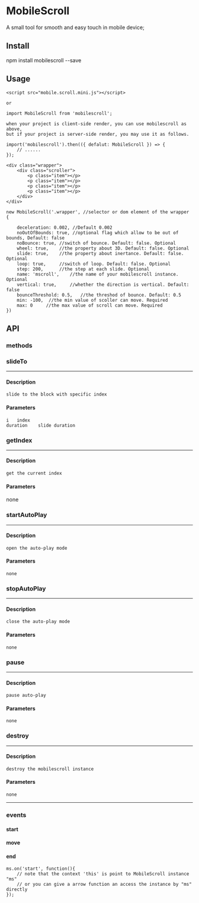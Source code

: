 # MobileScroll
A small tool for smooth and easy touch in mobile device;

## **Install**

npm install mobilescroll --save

## **Usage**

```
<script src="mobile.scroll.mini.js"></script>

or

import MobileScroll from 'mobilescroll';

when your project is client-side render, you can use mobilescroll as above, 
but if your project is server-side render, you may use it as follows.

import('mobilescroll').then(({ defalut: MobileScroll }) => {
    // ......
});

```
```
<div class="wrapper">
    <div class="scroller">
        <p class="item"></p>
        <p class="item"></p>
        <p class="item"></p>
        <p class="item"></p>
    </div>
</div>
```

```
new MobileScroll('.wrapper', //selector or dom element of the wrapper
{
        
    deceleration: 0.002, //Default 0.002
    noOutOfBounds: true, //optional flag which allow to be out of bounds, Default: false
    noBounce: true, //switch of bounce. Default: false. Optional
    wheel: true,    //the property about 3D. Default: false. Optional
    slide: true,    //the property about inertance. Default: false. Optional
    loop: true,     //switch of loop. Default: false. Optional
    step: 200,      //the step at each slide. Optional
    name: 'mscroll',    //the name of your mobilescroll instance. Optional
    vertical: true,     //whether the direction is vertical. Default: false
    bounceThreshold: 0.5,   //the threshod of bounce. Default: 0.5
    min: -100,  //the min value of scoller can move. Required
    max: 0     //the max value of scroll can move. Required
})
```


## **API**

### methods

### slideTo
---
#### Description
    slide to the block with specific index
#### Parameters
    i   index
    duration    slide duration


### getIndex
---
#### Description
    get the current index
#### Parameters
   none

### startAutoPlay
---
#### Description
    open the auto-play mode
#### Parameters
    none

### stopAutoPlay
---
#### Description
    close the auto-play mode
#### Parameters
    none
    
### pause
---
#### Description
    pause auto-play
#### Parameters
    none

    
### destroy
---
#### Description
    destroy the mobilescroll instance
#### Parameters
    none

---
### 
### events

#### start
#### move
#### end

```
ms.on('start', function(){
    // note that the context 'this' is point to MobileScroll instance "ms"
    // or you can give a arrow function an access the instance by "ms" directly
});
```
